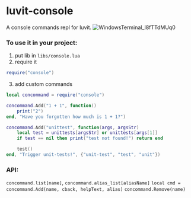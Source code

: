 # luvit-console
A console commands repl for luvit.
![WindowsTerminal_l8fTTdMUq0](https://github.com/Be1zebub/luvit-console/assets/34854689/2f4f4a1e-dc1f-4fbd-8e68-22327177b39c)
 
 
### To use it in your project:
1. put lib in `libs/console.lua`
2. require it
```lua
require("console")
```
3. add custom commands
```lua
local concommand = require("console")

concommand.Add("1 + 1", function()
    print("2")
end, "Have you forgotten how much is 1 + 1?")

concommand.Add("unittest", function(args, argsStr)
    local test = unittests[argsStr] or unittests[args[1]]
    if test == nil then print("test not found!") return end

    test()
end, "Trigger unit-tests!", {"unit-test", "test", "unit"})
```
 
 
### API:
`concommand.list[name]`, `concommand.alias_list[aliasName]`
`local cmd = concommand.Add(name, cback, helpText, alias)`
`concommand.Remove(name)`

